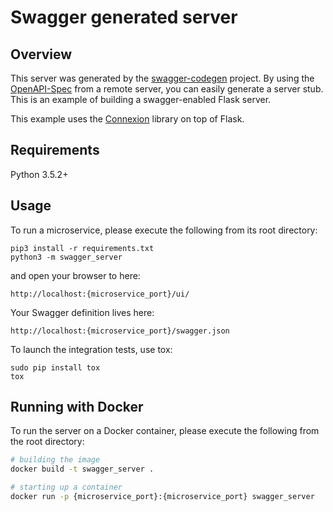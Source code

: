 # Swagger generated server

## Overview
This server was generated by the [swagger-codegen](https://github.com/swagger-api/swagger-codegen) project. By using the
[OpenAPI-Spec](https://github.com/swagger-api/swagger-core/wiki) from a remote server, you can easily generate a server stub.  This
is an example of building a swagger-enabled Flask server.

This example uses the [Connexion](https://github.com/zalando/connexion) library on top of Flask.

## Requirements
Python 3.5.2+

## Usage
To run a microservice, please execute the following from its root directory:

```
pip3 install -r requirements.txt
python3 -m swagger_server
```

and open your browser to here:

```
http://localhost:{microservice_port}/ui/
```

Your Swagger definition lives here:

```
http://localhost:{microservice_port}/swagger.json
```

To launch the integration tests, use tox:
```
sudo pip install tox
tox
```

## Running with Docker

To run the server on a Docker container, please execute the following from the root directory:

```bash
# building the image
docker build -t swagger_server .

# starting up a container
docker run -p {microservice_port}:{microservice_port} swagger_server
```
